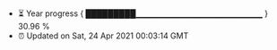 - ⏳ Year progress { █████████▁▁▁▁▁▁▁▁▁▁▁▁▁▁▁▁▁▁▁▁▁ } 30.96 %
- ⏰ Updated on Sat, 24 Apr 2021 00:03:14 GMT

